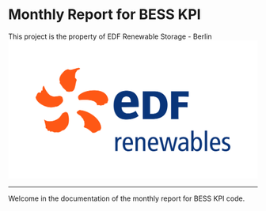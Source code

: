 # Monthly Report for BESS KPI
This project is the property of EDF Renewable Storage - Berlin
![edf_logo](icon/edf_icon_RGB.png)
______________________________________________________________
Welcome in the documentation of the monthly report for BESS KPI code. <br>